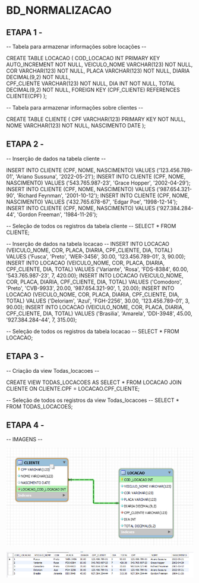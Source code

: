 # BD_NORMALIZACAO

## ETAPA 1 -

-- Tabela para armazenar informações sobre locações --

CREATE TABLE LOCACAO (
    COD_LOCACAO INT PRIMARY KEY AUTO_INCREMENT NOT NULL,
    VEICULO_NOME VARCHAR(123) NOT NULL,
    COR VARCHAR(123) NOT NULL,
    PLACA VARCHAR(123) NOT NULL,
    DIARIA DECIMAL(9,2) NOT NULL,   
    CPF_CLIENTE VARCHAR(123) NOT NULL,
    DIA INT NOT NULL,
    TOTAL DECIMAL(9,2) NOT NULL,
    FOREIGN KEY (CPF_CLIENTE) REFERENCES CLIENTE(CPF)
);

-- Tabela para armazenar informações sobre clientes --

CREATE TABLE CLIENTE (
    CPF VARCHAR(123) PRIMARY KEY NOT NULL,
    NOME VARCHAR(123) NOT NULL,
    NASCIMENTO DATE
);

## ETAPA 2 -

-- Inserção de dados na tabela cliente --

INSERT INTO CLIENTE (CPF, NOME, NASCIMENTO) VALUES ('123.456.789-01', 'Ariano Sussuna', '2022-05-21');
INSERT INTO CLIENTE (CPF, NOME, NASCIMENTO) VALUES ('543.765.987-23', 'Grace Hopper', '2002-04-29');
INSERT INTO CLIENTE (CPF, NOME, NASCIMENTO) VALUES ('987.654.321-90', 'Richard Feynman', '2001-10-12');
INSERT INTO CLIENTE (CPF, NOME, NASCIMENTO) VALUES ('432.765.678-67', 'Edgar Poe', '1998-12-14');
INSERT INTO CLIENTE (CPF, NOME, NASCIMENTO) VALUES ('927.384.284-44', 'Gordon Freeman', '1984-11-26');

-- Seleção de todos os registros da tabela cliente --
SELECT * FROM CLIENTE;

-- Inserção de dados na tabela locacao --
INSERT INTO LOCACAO (VEICULO_NOME, COR, PLACA, DIARIA, CPF_CLIENTE, DIA, TOTAL) VALUES ('Fusca', 'Preto', 'WER-3456', 30.00, '123.456.789-01', 3, 90.00);
INSERT INTO LOCACAO (VEICULO_NOME, COR, PLACA, DIARIA, CPF_CLIENTE, DIA, TOTAL) VALUES ('Variante', 'Rosa', 'FDS-8384', 60.00, '543.765.987-23', 7, 420.00);
INSERT INTO LOCACAO (VEICULO_NOME, COR, PLACA, DIARIA, CPF_CLIENTE, DIA, TOTAL) VALUES ('Comodoro', 'Preto', 'CVB-9933', 20.00, '987.654.321-90', 1, 20.00);
INSERT INTO LOCACAO (VEICULO_NOME, COR, PLACA, DIARIA, CPF_CLIENTE, DIA, TOTAL) VALUES ('Deloriam', 'Azul', 'FGH-2256', 30.00, '123.456.789-01', 3, 90.00);
INSERT INTO LOCACAO (VEICULO_NOME, COR, PLACA, DIARIA, CPF_CLIENTE, DIA, TOTAL) VALUES ('Brasilia', 'Amarela', 'DDI-3948', 45.00, '927.384.284-44', 7, 315.00);

-- Seleção de todos os registros da tabela locacao --
SELECT * FROM LOCACAO;


## ETAPA 3 -

-- Criação da view Todas_locacoes -- 

CREATE VIEW TODAS_LOCACOES AS
    SELECT * FROM LOCACAO
    JOIN CLIENTE ON CLIENTE.CPF = LOCACAO.CPF_CLIENTE;

-- Seleção de todos os registros da view Todas_locacoes --
SELECT * FROM TODAS_LOCACOES;

## ETAPA 4 -

-- IMAGENS --

![FT1](https://github.com/RodrigoMaMoraes/BD_NORMALIZACAO/blob/main/locacao/ft1_locacao.png)

![FT2](https://github.com/RodrigoMaMoraes/BD_NORMALIZACAO/blob/main/locacao/ft2_locacao.png)


